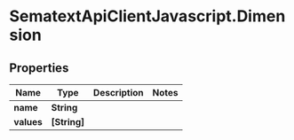 # SematextApiClientJavascript.Dimension

## Properties
| Name       | Type         | Description | Notes |
| ---------- | ------------ | ----------- | ----- |
| **name**   | **String**   |             |
| **values** | **[String]** |             |
